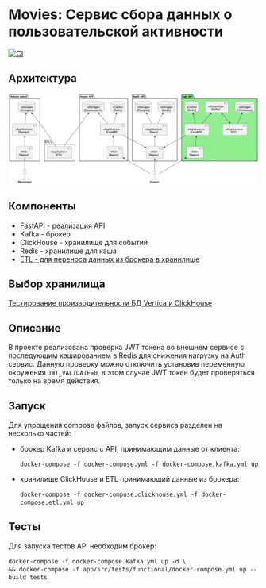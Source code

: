 # Movies: Сервис сбора данных о пользовательской активности

[![CI](https://github.com/georotor/movies_ugc/actions/workflows/tests.yml/badge.svg)](https://github.com/georotor/movies_ugc/actions/workflows/tests.yml)


## Архитектура

![Архитектура TO BE](https://github.com/georotor/movies_ugc/blob/main/docs/to_be.png?raw=true)

## Компоненты
- [FastAPI - реализация API](https://github.com/georotor/movies_ugc/tree/main/app)
- Kafka - брокер
- ClickHouse - хранилище для событий
- Redis - хранилище для кэша
- [ETL - для переноса данных из брокера в хранилище](https://github.com/georotor/movies_ugc/tree/main/etl)

## Выбор хранилища
[Тестирование производительности БД Vertica и ClickHouse](https://github.com/georotor/movies_ugc/tree/main/db_reasearch)

## Описание
В проекте реализована проверка JWT токена во внешнем сервисе с последующим кэшированием в Redis для снижения нагрузку на Auth сервис.
Данную проверку можно отключить установив переменную окружения `JWT_VALIDATE=0`, в этом случае JWT токен будет проверяться только на время действия.  

## Запуск
Для упрощения compose файлов, запуск сервиса разделен на несколько частей:
- брокер Kafka и сервис с API, принимающим данные от клиента:
  ```commandline
  docker-compose -f docker-compose.yml -f docker-compose.kafka.yml up
  ```
  
- хранилище ClickHouse и ETL принимающий данные из брокера:
  ```commandline
  docker-compose -f docker-compose.clickhouse.yml -f docker-compose.etl.yml up
  ```
  
## Тесты
Для запуска тестов API необходим брокер:
  ```commandline
  docker-compose -f docker-compose.kafka.yml up -d \
  && docker-compose -f app/src/tests/functional/docker-compose.yml up --build tests
  ```